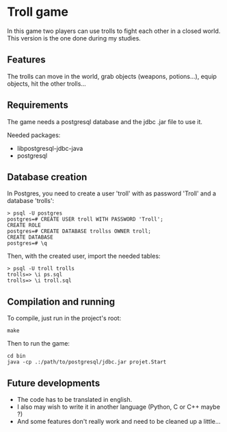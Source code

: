 # Troll game

In this game two players can use trolls to fight each other in a closed world.
This version is the one done during my studies.

## Features

The trolls can move in the world, grab objects (weapons, potions...), equip
objects, hit the other trolls...

## Requirements

The game needs a postgresql database and the jdbc .jar file to use it.

Needed packages:

- libpostgresql-jdbc-java
- postgresql

## Database creation

In Postgres, you need to create a user 'troll' with as password 'Troll' and a database 'trolls':

```
> psql -U postgres
postgres=# CREATE USER troll WITH PASSWORD 'Troll';
CREATE ROLE
postgres=# CREATE DATABASE trollss OWNER troll;
CREATE DATABASE
postgres=# \q
```

Then, with the created user, import the needed tables:

```
> psql -U troll trolls
trolls=> \i ps.sql
trolls=> \i troll.sql
```

## Compilation and running

To compile, just run in the project's root:

```
make
```

Then to run the game:

```
cd bin
java -cp .:/path/to/postgresql/jdbc.jar projet.Start
```

## Future developments

* The code has to be translated in english.
* I also may wish to write it in another language (Python, C or C++ maybe ?)
* And some features don't really work and need to be cleaned up a little...


